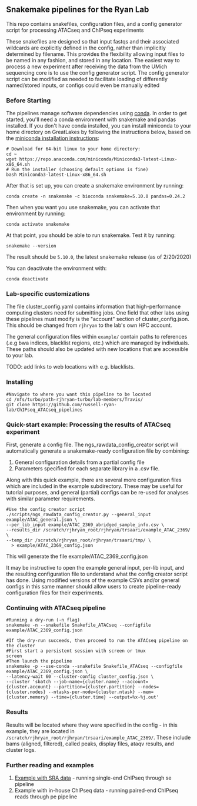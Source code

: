 ## Snakemake pipelines for the Ryan Lab

This repo contains snakefiles, configuration files, and a config generator script for processing ATACseq and ChIPseq experiments

These snakefiles are designed so that input fastqs and their associated wildcards are explicitly defined in the config, rather than implicitly determined by filename. This provides the flexibility allowing input files to be named in any fashion, and stored in any location. The easiest way to process a new experiment after receiving the data from the UMich sequencing core is to use the config generator script. The config generator script can be modified as needed to facilitate loading of differently named/stored inputs, or configs could even be manually edited

### Before Starting

The pipelines manage software dependencies using [conda](https://docs.conda.io/en/latest/miniconda.html). In order to get started, you'll need a conda environment with snakemake and pandas installed. If you don't have conda installed, you can install miniconda to your home directory on GreatLakes by following the instructions below, based on the [miniconda installation instructions](https://docs.conda.io/en/latest/miniconda.html):

    # Download for 64-bit linux to your home directory:
    cd ~
    wget https://repo.anaconda.com/miniconda/Miniconda3-latest-Linux-x86_64.sh
    # Run the installer (choosing default options is fine)
    bash Miniconda3-latest-Linux-x86_64.sh


After that is set up, you can create a snakemake environment by running:

    conda create -n snakemake -c bioconda snakemake=5.10.0 pandas=0.24.2

Then when you want you use snakemake, you can activate that environment by running:

    conda activate snakemake

At that point, you should be able to run snakemake. Test it by running:

    snakemake --version

The result should be `5.10.0`, the latest snakemake release (as of 2/20/2020)


You can deactivate the environment with:

    conda deactivate


### Lab-specific customizations

The file cluster_config.yaml contains information that high-performance computing clusters need for submitting jobs. One field that other labs using these pipelines must modify is the "account" section of cluster_config.json. This should be changed from `rjhryan` to the lab's own HPC account.

The general configuration files within `example/` contain paths to references (.e.g bwa indices, blacklist regions, etc.) which are managed by individuals. These paths should also be updated with new locations that are accessible to your lab.

TODO: add links to web locations with e.g. blacklists.

### Installing

    #Navigate to where you want this pipeline to be located
    cd /nfs/turbo/path-rjhryan-turbo/lab-members/Travis/
    git clone https://github.com/russell-ryan-lab/ChIPseq_ATACseq_pipelines

### Quick-start example: Processing the results of ATACseq experiment

First, generate a config file. The ngs_rawdata_config_creator script will automatically generate a snakemake-ready configuration file by combining:

1. General configuration details from a partial config file
2. Parameters specified for each separate library in a .csv file.

Along with this quick example, there are several more configuration files which are included in the example subdirectory. These may be useful for tutorial purposes, and general (partial) configs can be re-used for analyses with similar parameter requirements.

    #Use the config creator script
    ./scripts/ngs_rawdata_config_creator.py --general_input example/ATAC_general.json \
    --per_lib_input example/ATAC_2369_abridged_sample_info.csv \
    --results_dir /scratch/rjhryan_root/rjhryan/trsaari/example_ATAC_2369/ \
    --temp_dir /scratch/rjhryan_root/rjhryan/trsaari/tmp/ \
      > example/ATAC_2369_config.json

This will generate the file example/ATAC_2369_config.json

It may be instructive to open the example general input, per-lib input, and the resulting configuration file to understand what the config creator script has done. Using modified versions of the example CSVs and/or general configs in this same manner should allow users to create pipeline-ready configuration files for their experiments.

### Continuing with ATACseq pipeline

    #Running a dry-run (-n flag)
    snakemake -n --snakefile Snakefile_ATACseq --configfile example/ATAC_2369_config.json

    #If the dry-run succeeds, then proceed to run the ATACseq pipeline on the cluster
    #First start a persistent session with screen or tmux
    screen
    #Then launch the pipeline
    snakemake -p --use-conda --snakefile Snakefile_ATACseq --configfile example/ATAC_2369_config.json \
    --latency-wait 60 --cluster-config cluster_config.json \
    --cluster 'sbatch --job-name={cluster.name} --account={cluster.account} --partition={cluster.partition} --nodes={cluster.nodes} --ntasks-per-node={cluster.ntask} --mem={cluster.memory} --time={cluster.time} --output=%x-%j.out'

### Results

Results will be located where they were specified in the config - in this example, they are located in `/scratch/rjhryan_root/rjhryan/trsaari/example_ATAC_2369/`. These include bams (aligned, filtered), called peaks, display files, ataqv results, and cluster logs.

### Further reading and examples

1. [Example with SRA data](doc/Example_running_SE_ChIPseq_from_SRA.md) - running single-end ChIPseq through se pipeline
2. Example with in-house ChIPseq data - running paired-end ChIPseq reads through pe pipeline
